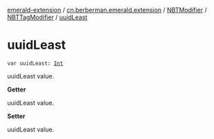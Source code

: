 [emerald-extension](../../../index.md) / [cn.berberman.emerald.extension](../../index.md) / [NBTModifier](../index.md) / [NBTTagModifier](index.md) / [uuidLeast](.)

# uuidLeast

`var uuidLeast: `[`Int`](https://kotlinlang.org/api/latest/jvm/stdlib/kotlin/-int/index.html)

uuidLeast value.

**Getter**

uuidLeast value.

**Setter**

uuidLeast value.

